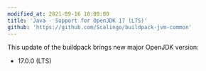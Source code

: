 ```yaml
---
modified_at: 2021-09-16 10:00:00
title: 'Java - Support for OpenJDK 17 (LTS)'
github: 'https://github.com/Scalingo/buildpack-jvm-common'
---
```


This update of the buildpack brings new major OpenJDK version:

* 17.0.0 (LTS)
